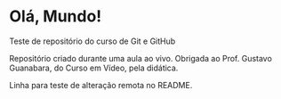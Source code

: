 # Olá, Mundo!
 Teste de repositório do curso de Git e GitHub

 Repositório criado durante uma aula ao vivo. Obrigada ao Prof. Gustavo Guanabara, do Curso em Vídeo, pela didática.

 Linha para teste de alteração remota no README.
